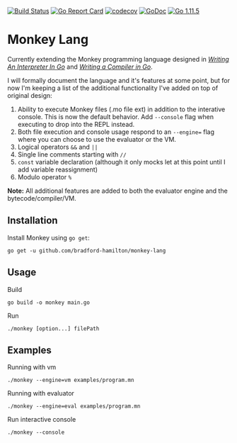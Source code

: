[![Build Status](https://travis-ci.org/bradford-hamilton/monkey-lang.svg?branch=master)](https://travis-ci.org/bradford-hamilton/monkey-lang)
[![Go Report Card](https://goreportcard.com/badge/github.com/bradford-hamilton/monkey-lang)](https://goreportcard.com/report/github.com/bradford-hamilton/monkey-lang)
[![codecov](https://codecov.io/gh/bradford-hamilton/monkey-lang/branch/master/graph/badge.svg)](https://codecov.io/gh/bradford-hamilton/monkey-lang)
[![GoDoc](https://godoc.org/github.com/bradford-hamilton/monkey-lang?status.svg)](https://godoc.org/github.com/bradford-hamilton/monkey-lang)
[![Go 1.11.5](https://img.shields.io/badge/go-1.11.5-9cf.svg)](https://golang.org/dl/)

# Monkey Lang

Currently extending the Monkey programming language designed in [_Writing An Interpreter In Go_](https://interpreterbook.com/) and [_Writing a Compiler in Go_](https://compilerbook.com).

I will formally document the language and it's features at some point, but for now I'm keeping a list of the additional functionality I've added on top of original design:

1. Ability to execute Monkey files (.mo file ext) in addition to the interative console. This is now the default behavior. Add `--console` flag when executing to drop into the REPL instead.
2. Both file execution and console usage respond to an `--engine=` flag where you can choose to use the evaluator or the VM.
3. Logical operators `&&` and `||`
4. Single line comments starting with `//`
5. `const` variable declaration (although it only mocks let at this point until I add variable reassignment)
6. Modulo operator `%`

**Note:** All additional features are added to both the evaluator engine and the bytecode/compiler/VM.

## Installation
Install Monkey using `go get`:

```
go get -u github.com/bradford-hamilton/monkey-lang
```

## Usage
Build
```
go build -o monkey main.go
```

Run
```
./monkey [option...] filePath
```

## Examples

Running with vm
```
./monkey --engine=vm examples/program.mn
```

Running with evaluator
```
./monkey --engine=eval examples/program.mn
```

Run interactive console
```
./monkey --console
```
